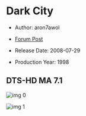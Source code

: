 # Dark City

* Author: aron7awol

* [Forum Post](https://www.avsforum.com/threads/bass-eq-for-filtered-movies.2995212/post-56854796)

* Release Date: 2008-07-29
* Production Year: 1998

## DTS-HD MA 7.1

![img 0](https://i.imgur.com/H6nOCyn.jpg)

![img 1](https://i.imgur.com/gcg14Tq.png)

